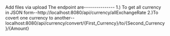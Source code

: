 Add files via upload
The endpoint are---------------
1.) To get all currency in JSON form--http://localhost:8080/api/currency/allExchangeRate
2.)To covert one currency to another--localhost:8080/api/currency/convert/{First_Currency}/to/{Second_Currency}/{Amount}

